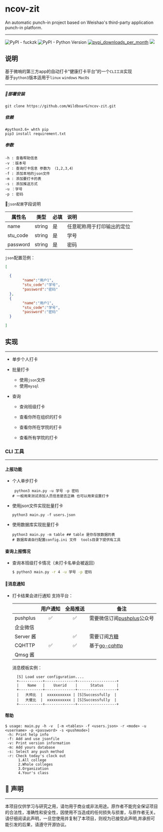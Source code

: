 # ncov-zit

An automatic punch-in project based on Weishao's third-party application punch-in platform.

---

![PyPI - fuckzk](https://img.shields.io/pypi/wheel/fuckzk?label=fuckzk) ![PyPI - Python Version](https://img.shields.io/pypi/pyversions/fuckzk)  [![pypi_downloads_per_month](https://img.shields.io/pypi/dm/fuckzk)](https://pypi.org/project/fuckzk)  ![](https://img.shields.io/badge/License-MIT-reightgreen.svg) 



## 说明

基于微哨的第三方app的自动打卡“健康打卡平台”的一个`CLI工具`实现 \
基于`python3`版本适用于`linux` `windows` `MacOs`

---

##### 🚀部署安装

```shell
git clone https://github.com/WildboarG/ncov-zit.git
```

##### 依赖

```shell
#python3.6+ whth pip
pip3 install requirement.txt
```

##### 参数

```python3
-h : 查看帮助信息
-v ：版本号
-r : 查询打卡信息 参数为 （1,2,3,4）
-f : 添加本地的json文件
-m : 添加要打卡的表
-s : 添加推送方式 
-u ：学号
-p : 密码
```

🔏`json配置`字段说明

| 属性名 |  类型  | 必填 | 说明 |
|--------|-------|------|:-----|
|name|string|是|任意昵称用于打印输出的定位|
|stu_code|string|是|学号|
|password|string|是|密码|

`json`配置范例：
```json
[
    
  {
		"name":"用户1",
		"stu_code":"学号",
		"password":"密码"
  },
  {
		"name":"用户1",
		"stu_code":"学号",
		"password":"密码"
  }
    
]
```


## 实现

---

* 单步个人打卡

* 批量打卡

  * 使用`json`文件
  * 使用`mysql`

* 查询

  * 查询班级打卡

  * 查看你所在组织的打卡

  * 查看你所在学院的打卡

  * 查看所有学院的打卡

    

### CLI 工具

---

#### 上报功能

- 个人单步打卡

  ```shell
   python3 main.py -u 学号 -p 密码
  # 一般用来测试添加人员信息是否正确 也可以用来设置打卡
  ```

  

- 使用json文件实现批量打卡

  ```shell
  python3 main.py -f users.json
  ```

  

- 使用数据库实现批量打卡

  ```shell
  python3 main.py -m table ## table 是你存放数据的表
  # 数据库请自行配置config.ini 文件  tools目录下提供有工具
  ```

  

#### 查询上报情况

* 查询本班级打卡情况（未打卡名单会被返回）

  ```bash
  $ python3 main.py -r 4 -u 学号 -p 密码
  ```

  
#### 🔔消息通知
* 打卡结果会进行通知
  支持平台：
  
  ||用户通知|全局推送|备注|
  |---|:-:|:-:|---|
  |pushplus|✅|✅|需要微信订阅[pushplus](https://www.pushplus.plus/)公众号|
  |企业微信||||
  |Server 酱||✅|需要订阅[方糖](https://sct.ftqq.com/upgrade?fr=sc)|
   |CQHTTP|✅|✅|基于[go-cqhttp](https://github.com/Mrs4s/go-cqhttp)|
  |Qmsg 酱||||
  
  消息模板实例：
  ```text
    [S] Load user configuration....
    +-----------+--------------+------------------+
    |    Name   |    Userid    |      Status      |
    +-----------+--------------+------------------+
    |   大帅比  |  xxxxxxxxxxx | [S]Successfully  |
    |   大傻比  |  xxxxxxxxxxx | [S]Successfully  |
    +-----------+--------------+------------------+
  ```
  
  

#### 帮助

```shell
$ usage: main.py -h -v  [-m <tables> -f <users.json> -r <mode> -u <username> -p <password> -s <pushmode>]
 -h: Print help info
 -f: Add and use jsonfile
 -v: Print version information
 -m: Add yours database
 -s: Select any push method
 -r: Check today's clock out
      1.All college
      2.Whole colleges
      3.Organization
      4.Your's class
```

## 📜 声明
---
本项目仅供学习与研究之用，请勿用于商业或非法用途。原作者不能完全保证项目的合法性，准确性和安全性，因使用不当造成的任何损失与损害，与原作者无关。请仔细阅读此声明，一旦您使用并复制了本项目，则视为已接受此声明,并承担可能引发的后果，请遵守开源协议。
